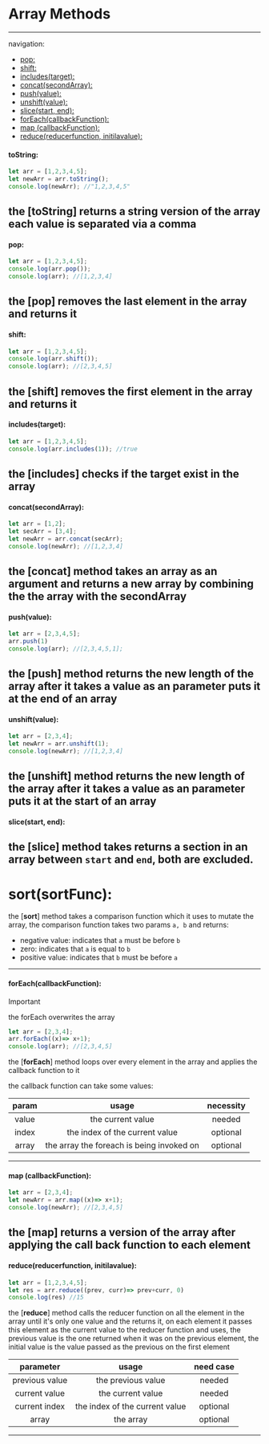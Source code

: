 # Array Methods
---
navigation:
- [pop:](#pop)
- [shift:](#shift)
- [includes(target):](#includestarget)
- [concat(secondArray):](#concatsecondarray)
- [push(value):](#pushvalue)
- [unshift(value):](#unshiftvalue)
- [slice(start, end):](#slicestart-end)
- [forEach(callbackFunction):](#foreachcallbackfunction)
- [map (callbackFunction):](#map-callbackfunction)
- [reduce(reducerfunction, initilavalue):](#reducereducerfunction-initilavalue)


#### toString:
```javascript
let arr = [1,2,3,4,5];
let newArr = arr.toString();
console.log(newArr); //"1,2,3,4,5"
```
the [**toString**] returns a string version of the array each value is separated via a comma
---

#### pop:
```javascript
let arr = [1,2,3,4,5];
console.log(arr.pop());
console.log(arr); //[1,2,3,4]
```
the [**pop**] removes the last element in the array and returns it
---

#### shift:
```javascript
let arr = [1,2,3,4,5];
console.log(arr.shift());
console.log(arr); //[2,3,4,5]
```
the [**shift**] removes the first element in the array and returns it
---

#### includes(target):
```javascript
let arr = [1,2,3,4,5];
console.log(arr.includes(1)); //true
```
the [**includes**] checks if the target exist in the array
---

#### concat(secondArray):
```javascript
let arr = [1,2];
let secArr = [3,4];
let newArr = arr.concat(secArr);
console.log(newArr); //[1,2,3,4]
```
the [**concat**] method takes an array as an argument and returns a new array by combining the the array with the secondArray
---

#### push(value):
```javascript
let arr = [2,3,4,5];
arr.push(1)
console.log(arr); //[2,3,4,5,1];
```
the [**push**] method returns the new length of the array after it takes a value as an parameter puts it at the end of an array
---

#### unshift(value):
```javascript
let arr = [2,3,4];
let newArr = arr.unshift(1);
console.log(newArr); //[1,2,3,4]
```
the [**unshift**] method returns the new length of the array after it takes a value as an parameter puts it at the start of an array
---

#### slice(start, end):
the [**slice**] method takes returns a section in an array between `start` and `end`, both are excluded.
---

# sort(sortFunc):
the [**sort**] method takes a comparison function which it uses to mutate the array, the comparison function  takes two params `a, b` and returns:
- negative value: indicates that `a` must be before `b`
- zero: indicates that `a` is equal to `b`
- positive value: indicates that `b` must be before `a`

---

#### forEach(callbackFunction):
> [!IMPORTANT]
> the forEach overwrites the array
```javascript
let arr = [2,3,4];
arr.forEach((x)=> x+1);
console.log(arr); //[2,3,4,5]
```
the [**forEach**] method loops over every element in the array and applies the callback function to it

the callback function can take some values:

|param  |usage  |necessity|
|:---------:|:-------:| :----:|
|value     |the current value| needed|
|index    | the index of the current value|optional|
|array    |  the array the foreach is being invoked on| optional|
---


#### map (callbackFunction):
```javascript
let arr = [2,3,4];
let newArr = arr.map((x)=> x+1);
console.log(newArr); //[2,3,4,5]
```
the [**map**] returns a version of the array after applying the call back function to each element
---

#### reduce(reducerfunction, initilavalue):
```javascript
let arr = [1,2,3,4,5];
let res = arr.reduce((prev, curr)=> prev+curr, 0)
console.log(res) //15
```
the [**reduce**] method calls the reducer function on all the element in the array until it's only one value and the returns it, on each element it passes this element as the current value to the reducer function and uses, the previous value is the one returned when it was on the previous element, the initial value is the value passed as the previous on the first element

| parameter |usage|need case|
|:---------:|:---------:|:---------:|
|previous value|the previous value|   needed      |
|current value|the current value|needed|
|current index|the index of the current value|optional|
|array|the array |    optional     |

---
